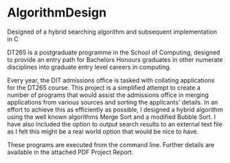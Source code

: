 # AlgorithmDesign
Designed of a hybrid searching algorithm and subsequent implementation in C

DT265 is a postgraduate programme in the School of Computing, designed to provide an entry path for Bachelors Honours graduates in other numerate disciplines into graduate entry level careers in computing.

Every year, the DIT admissions office is tasked with collating applications for the DT265 course. This project is a simplified attempt to create a number of programs that would assist the admissions office in merging applications from various sources and sorting the applicants' details. In an effort to achieve this as efficiently as possible, I designed a hybrid algorithm using the well known algorithms Merge Sort and a modified Bubble Sort. I have also included the option to output search results to an external text file as I felt this might be a real world option that would be nice to have. 

These programs are executed from the command line.
Further details are available in the attached PDF Project Report. 
